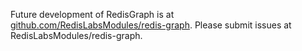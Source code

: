 Future development of RedisGraph is at
[github.com/RedisLabsModules/redis-graph](https://github.com/RedisLabsModules/redis-graph). Please submit issues at RedisLabsModules/redis-graph.